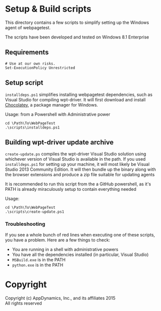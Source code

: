 # Setup & Build scripts

This directory contains a few scripts to simplify setting up the Windows agent
of webpagetest.

The scripts have been developed and tested on Windows 8.1 Enterprise

## Requirements
```
# Use at our own risks.
Set-ExecutionPolicy Unrestricted
```

## Setup script
```installdeps.ps1``` simplifies installing webpagetest dependencies, such as
Visual Studio for compiling wpt-driver. It will first download
and install [Chocolatey](https://chocolatey.org), a package manager for Windows.

Usage:
from a Powershell with Administrative power
```
cd \Path\To\WebPageTest
.\scripts\installdeps.ps1
```

## Building wpt-driver update archive
```create-update.ps``` compiles the wpt-driver Visual Studio solution using
whichever version of Visual Studio is available in the path. If you used
```installdeps.ps1``` for setting up your machine, it will most likely be Visual
Studio 2013 Community Edition. It will then bundle up the binary along with the
browser extensions and produce a zip file suitable for updating agents

It is recommended to run this script from the a GitHub powershell, as it's PATH
is already miraculously setup to contain everything needed

Usage:
```
cd \Path\To\WebPageTest
.\scripts\create-update.ps1
```

### Troubleshooting
If you see a whole bunch of red lines when executing one of these scripts, you
have a problem. Here are a few things to check:
* You are running in a shell with administrative powers
* You have all the dependencies installed (in particular, Visual Studio)
* ```MSBuild.exe``` is in the PATH
* ```python.exe``` is in the PATH

# Copyright
Copyright (c) AppDynamics, Inc., and its affiliates 2015  
All rights reserved
